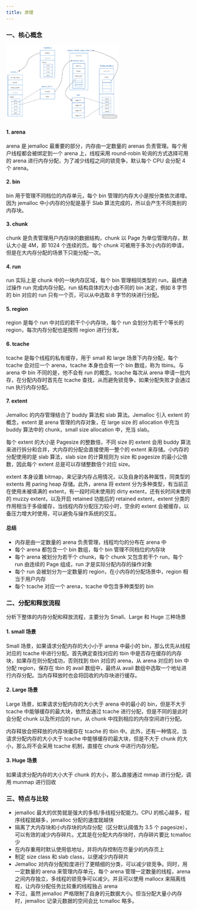 ```yaml
---
title: 原理
---
```


### 一、核心概念

<img src="../image/jemalloc设计图.png" style="zoom:30%;" />

#### 1. arena

arena 是 jemalloc 最重要的部分，内存由一定数量的 arenas 负责管理。每个用户线程都会被绑定到一个 arena 上，线程采用 round-robin  轮询的方式选择可用的 arena 进行内存分配，为了减少线程之间的锁竞争，默认每个 CPU 会分配 4 个 arena。

#### 2. bin

bin 用于管理不同档位的内存单元，每个 bin 管理的内存大小是按分类依次递增。因为 jemalloc 中小内存的分配是基于 Slab 算法完成的，所以会产生不同类别的内存块。

#### 3. chunk

chunk 是负责管理用户内存块的数据结构，chunk 以 Page 为单位管理内存，默认大小是 4M，即 1024 个连续的页。每个 chunk 可被用于多次小内存的申请，但是在大内存分配的场景下只能分配一次。

#### 4. run

run 实际上是 chunk 中的一块内存区域，每个 bin 管理相同类型的 run，最终通过操作 run 完成内存分配。run 结构具体的大小由不同的 bin 决定，例如 8 字节的 bin 对应的 run 只有一个页，可以从中选取 8 字节的块进行分配。

#### 5. region

region 是每个 run 中对应的若干个小内存块，每个 run 会划分为若干个等长的 region，每次内存分配也是按照 region 进行分发。

#### 6. tcache 

tcache 是每个线程的私有缓存，用于 small 和 large 场景下内存分配，每个 tcache 会对应一个 arena，tcache 本身也会有一个 bin 数组，称为 tbins。与 arena 中 bin 不同的是，他不会有 run 的概念。tcache 每次从 arena 申请一批内存，在分配内存时首先在 tcache 查找，从而避免锁竞争，如果分配失败才会通过 run 执行内存分配。

#### 7. extent

Jemalloc 的内存管理结合了 buddy 算法和 slab 算法。Jemalloc 引入 extent 的概念，extent 是 arena 管理的内存对象，在 large size 的 allocation 中充当 buddy 算法中的 chunk，small size allocation 中，充当 slab。

每个 extent 的大小是 Pagesize 的整数倍，不同 size 的 extent 会用 buddy 算法来进行拆分和合并，大内存的分配会直接使用一整个的 extent 来存储。小内存的分配使用的是 slab 算法，slab size 的计算规则为 size 和 pagesize 的最小公倍数，因此每个 extent 总是可以存储整数倍个对应 size。

extent 本身设置 bitmap，来记录内存占用情况，以及自身的各种属性，同类型的 extents 用 paring heap 存储。此外，arena 将 extent 分为多种类型，有当前正在使用未被填满的 extent，有一段时间未使用的 dirty extent，还有长时间未使用的 muzzy extent，以及开启 retained 功能后的 retained extent，extent 分类的作用相当于多级缓存，当线程内存分配压力较小时，空余的 extent 会被缓存，以备压力增大时使用，可以避免与操作系统的交互。

#### 总结

- 内存是由一定数量的 arena 负责管理，线程均匀的分布在 arena 中
- 每个 arena 都包含一个 bin 数组，每个 bin 管理不同档位的内存块
- 每个 arena 被划分为若干个 chunk，每个 chunk 又包含若干个 run，每个 run 由连续的 Page 组成，run 才是实际分配内存的操作对象
- 每个 run 会被划分为一定数量的 region，在小内存的分配场景中，region 相当于用户内存
- 每个 tcache 对应一个 arena，tcache 中包含多种类型的 bin

### 二、分配和释放流程

分析下整体的内存分配和释放流程，主要分为 Small、Large 和 Huge 三种场景

#### 1. small 场景

Small 场景，如果请求分配内存的大小小于 arena 中最小的 bin，那么优先从线程对应的 tcache 中进行分配。首先确定查找对应的 tbin 中是否存在缓存的内存块，如果存在则分配成功，否则找到 tbin 对应的 arena，从 arena 对应的 bin 中分配 region，保存在 tbin 的 avail 数组中，最终从 avail 数组中选取一个地址进行内存分配。当内存释放时也会将回收的内存块进行缓存。

#### 2. Large 场景

Large 场景，如果请求分配内存的大小大于 arena 中的最小的 bin，但是不大于 tcache 中能够缓存的最大块，依然会通过 tcache 进行分配，但是不同的是此时会分配 chunk 以及所对应的 run，从 chunk 中找到相应的内存空间进行分配。

内存释放会把释放的内存块缓存在 tcache 的 tbin 中。此外，还有一种情况，当请求分配内存的大小大于 tcache 中能够缓存的最大块，但是不大于 chunk 的大小，那么将不会采用 tcache 机制，直接在 chunk 中进行内存分配。

#### 3. Huge 场景

如果请求分配内存的大小大于 chunk 的大小，那么直接通过 mmap 进行分配，调用 munmap 进行回收

### 三、特点与比较

- jemalloc 最大的优势就是强大的多核/多线程分配能力。CPU 的核心越多，程序线程就越多，jemalloc 分配的速度就越快
- 隔离了大内存块和小内存块的内存分配（区分默认阈值为 3.5 个 pagesize），可以有效的减少内存碎片。尤其是在分配大内存块时，内存碎片要比 tcmalloc 少
- 在内存重用时默认使用低地址，并将内存控制在尽量少的内存页上
- 制定 size class 和 slab class，以便减少内存碎片
- Jemalloc 对内存分配粒度进行了更精细的分类，可以减少锁竞争。同时，用一定数量的 arena 来管理内存单元，每个 arena 管理一定数量的线程，arena 之间内存独立，多线程的锁竞争可以减少。并且可以使用 mallocx 来隔离线程，让内存分配任务比较重的线程独占 arena
- 不过，虽然 jemalloc 严格限制了自身的元数据大小。但当分配大量小内存时，jemalloc 记录元数据的空间会比 tcmalloc 略多。

